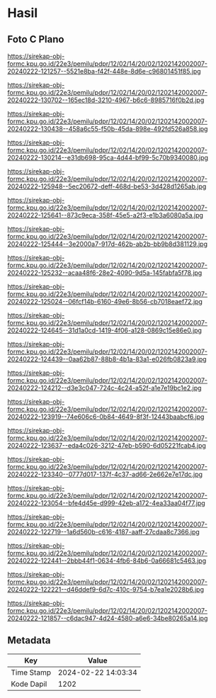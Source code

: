 # Hasil

## Foto C Plano

https://sirekap-obj-formc.kpu.go.id/22e3/pemilu/pdpr/12/02/14/20/02/1202142002007-20240222-121257--5521e8ba-f42f-448e-8d6e-c96801451f85.jpg

https://sirekap-obj-formc.kpu.go.id/22e3/pemilu/pdpr/12/02/14/20/02/1202142002007-20240222-130702--165ec18d-3210-4967-b6c6-8985716f0b2d.jpg

https://sirekap-obj-formc.kpu.go.id/22e3/pemilu/pdpr/12/02/14/20/02/1202142002007-20240222-130438--458a6c55-f50b-45da-898e-492fd526a858.jpg

https://sirekap-obj-formc.kpu.go.id/22e3/pemilu/pdpr/12/02/14/20/02/1202142002007-20240222-130214--e31db698-95ca-4d44-bf99-5c70b9340080.jpg

https://sirekap-obj-formc.kpu.go.id/22e3/pemilu/pdpr/12/02/14/20/02/1202142002007-20240222-125948--5ec20672-deff-468d-be53-3d428d1265ab.jpg

https://sirekap-obj-formc.kpu.go.id/22e3/pemilu/pdpr/12/02/14/20/02/1202142002007-20240222-125641--873c9eca-358f-45e5-a2f3-e1b3a6080a5a.jpg

https://sirekap-obj-formc.kpu.go.id/22e3/pemilu/pdpr/12/02/14/20/02/1202142002007-20240222-125444--3e2000a7-917d-462b-ab2b-bb9b8d381129.jpg

https://sirekap-obj-formc.kpu.go.id/22e3/pemilu/pdpr/12/02/14/20/02/1202142002007-20240222-125232--acaa48f6-28e2-4090-9d5a-145fabfa5f78.jpg

https://sirekap-obj-formc.kpu.go.id/22e3/pemilu/pdpr/12/02/14/20/02/1202142002007-20240222-125024--06fcf14b-6160-49e6-8b56-cb7018eaef72.jpg

https://sirekap-obj-formc.kpu.go.id/22e3/pemilu/pdpr/12/02/14/20/02/1202142002007-20240222-124645--31d1a0cd-1419-4f06-a128-0869c15e86e0.jpg

https://sirekap-obj-formc.kpu.go.id/22e3/pemilu/pdpr/12/02/14/20/02/1202142002007-20240222-124439--0aa62b87-88b8-4b1a-83a1-e026fb0823a9.jpg

https://sirekap-obj-formc.kpu.go.id/22e3/pemilu/pdpr/12/02/14/20/02/1202142002007-20240222-124212--d3e3c047-724c-4c24-a52f-a1e7e19bc1e2.jpg

https://sirekap-obj-formc.kpu.go.id/22e3/pemilu/pdpr/12/02/14/20/02/1202142002007-20240222-123919--74e606c6-0b84-4649-8f3f-12443baabcf6.jpg

https://sirekap-obj-formc.kpu.go.id/22e3/pemilu/pdpr/12/02/14/20/02/1202142002007-20240222-123637--eda4c026-3212-47eb-b590-6d05221fcab4.jpg

https://sirekap-obj-formc.kpu.go.id/22e3/pemilu/pdpr/12/02/14/20/02/1202142002007-20240222-123340--0777d017-137f-4c37-ad66-2e662e7e17dc.jpg

https://sirekap-obj-formc.kpu.go.id/22e3/pemilu/pdpr/12/02/14/20/02/1202142002007-20240222-123054--bfe4d45e-d999-42eb-a172-4ea33aa04f77.jpg

https://sirekap-obj-formc.kpu.go.id/22e3/pemilu/pdpr/12/02/14/20/02/1202142002007-20240222-122719--1a6d560b-c616-4187-aaff-27cdaa8c7366.jpg

https://sirekap-obj-formc.kpu.go.id/22e3/pemilu/pdpr/12/02/14/20/02/1202142002007-20240222-122441--2bbb44f1-0634-4fb6-84b6-0a66681c5463.jpg

https://sirekap-obj-formc.kpu.go.id/22e3/pemilu/pdpr/12/02/14/20/02/1202142002007-20240222-122221--d46ddef9-6d7c-410c-9754-b7ea1e2028b6.jpg

https://sirekap-obj-formc.kpu.go.id/22e3/pemilu/pdpr/12/02/14/20/02/1202142002007-20240222-121857--c6dac947-4d24-4580-a6e6-34be80265a14.jpg


## Metadata

| Key        | Value               |
| ---------- | ------------------- |
| Time Stamp | 2024-02-22 14:03:34 |
| Kode Dapil | 1202                |



